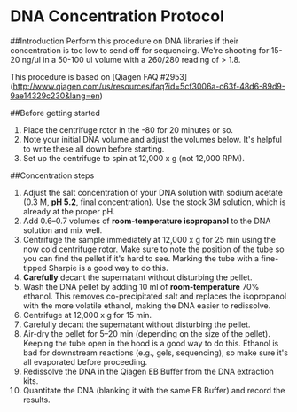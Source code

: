 DNA Concentration Protocol
===

##Introduction
Perform this procedure on DNA libraries if their concentration is too low to send 
off for sequencing.  We're shooting for 15-20 ng/ul in a 50-100 ul volume with a 
260/280 reading of > 1.8.

This procedure is based on [Qiagen FAQ #2953] (http://www.qiagen.com/us/resources/faq?id=5cf3006a-c63f-48d6-89d9-9ae14329c230&lang=en)

##Before getting started
1. Place the centrifuge rotor in the -80 for 20 minutes or so.
2. Note your initial DNA volume and adjust the volumes below.  It's helpful to write these all down before starting.
3. Set up the centrifuge to spin at 12,000 x g (not 12,000 RPM).

##Concentration steps
1. Adjust the salt concentration of your DNA solution with sodium acetate (0.3 M, **pH 5.2**, final concentration).  Use the stock 3M solution, which is already at the proper pH.
2. Add 0.6–0.7 volumes of **room-temperature isopropanol** to the DNA solution and mix well.
3. Centrifuge the sample immediately at 12,000 x g for 25 min using the now cold centrifuge rotor.  Make sure to note the position of the tube so you can find the pellet if it's hard to see.  Marking the tube with a fine-tipped Sharpie is a good way to do this.
4. **Carefully** decant the supernatant without disturbing the pellet.
5. Wash the DNA pellet by adding 10 ml of **room-temperature** 70% ethanol. This removes co-precipitated salt and replaces the isopropanol with the more volatile ethanol, making the DNA easier to redissolve.
6. Centrifuge at 12,000 x g for 15 min.
7. Carefully decant the supernatant without disturbing the pellet.
8. Air-dry the pellet for 5–20 min (depending on the size of the pellet).  Keeping the tube open in the hood is a good way to do this. Ethanol is bad for downstream reactions (e.g., gels, sequencing), so make sure it's all evaporated before proceeding.
9. Redissolve the DNA in the Qiagen EB Buffer from the DNA extraction kits.
10. Quantitate the DNA (blanking it with the same EB Buffer) and record the results.
